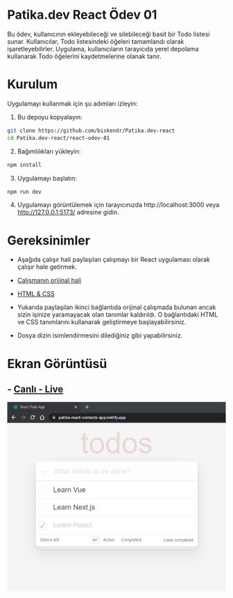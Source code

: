 # Patika.dev React Ödev 01

Bu ödev, kullanıcının ekleyebileceği ve silebileceği basit bir Todo listesi sunar. Kullanıcılar, Todo listesindeki öğeleri tamamlandı olarak işaretleyebilirler. Uygulama, kullanıcıların tarayıcıda yerel depolama kullanarak Todo öğelerini kaydetmelerine olanak tanır.

# Kurulum

Uygulamayı kullanmak için şu adımları izleyin:


1. Bu depoyu kopyalayın:

```bash
git clone https://github.com/biskendr/Patika.dev-react
cd Patika.dev-react/react-odev-01
```

2. Bağımlılıkları yükleyin:

```bash
npm install
```

3. Uygulamayı başlatın:

```bash
npm run dev
```

4. Uygulamayı görüntülemek için tarayıcınızda http://localhost:3000 veya http://127.0.0.1:5173/ adresine gidin.

# Gereksinimler

- Aşağıda çalışır hali paylaşılan çalışmayı bir React uygulaması olarak çalışır hale getirmek.

- [Çalışmanın orijinal hali](https://codepen.io/dmitrysharabin/pen/MWgQNYZ)

- [HTML & CSS](https://codepen.io/mehmetseven/pen/OJRzLjV)

- Yukarıda paylaşılan ikinci bağlantıda orijinal çalışmada bulunan ancak sizin işinize yaramayacak olan tanımlar kaldırıldı. O bağlantıdaki HTML ve CSS tanımlarını kullanarak geliştirmeye başlayabilirsiniz.

- Dosya dizin isimlendirmesini dilediğiniz gibi yapabilirsiniz.

# Ekran Görüntüsü


## - [Canlı - Live](https://patika-react-contacts-app.netlify.app/)

![screenshot](/react-odev-01//assets/screenshot.png)
